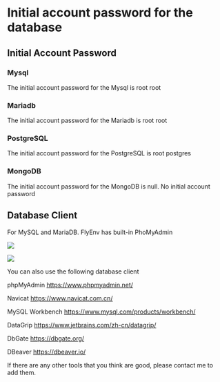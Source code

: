 # Initial account password for the database

## Initial Account Password

### Mysql

The initial account password for the Mysql is root root

### Mariadb

The initial account password for the Mariadb is root root

### PostgreSQL

The initial account password for the PostgreSQL is root postgres

### MongoDB

The initial account password for the MongoDB is null. No initial account password

## Database Client

For MySQL and MariaDB. FlyEnv has built-in PhoMyAdmin

<img src="https://oss.macphpstudy.com/image/30d01fec0e6a.png" data-x-image-preview="">
<p/>
<img src="https://oss.macphpstudy.com/image/f61c7f43093c.png" data-x-image-preview="">

You can also use the following database client

phpMyAdmin https://www.phpmyadmin.net/

Navicat https://www.navicat.com.cn/

MySQL Workbench https://www.mysql.com/products/workbench/

DataGrip https://www.jetbrains.com/zh-cn/datagrip/

DbGate https://dbgate.org/

DBeaver https://dbeaver.io/

If there are any other tools that you think are good, please contact me to add them.



